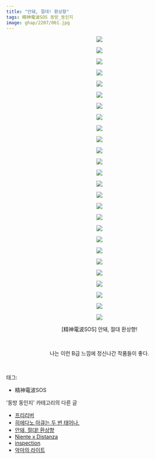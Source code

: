 ```yaml
---
title: "안돼, 절대! 환상향"
tags: 精神電波SOS 동방_동인지
image: ghap/2207/001.jpg
---
```

<div class="article">
<p style="text-align: center; clear: none; float: none;"><img src="{{ site.nasurl }}/ghap/2207/001.jpg"/></p>
<p style="text-align: center; clear: none; float: none;"><img src="{{ site.nasurl }}/ghap/2207/002.jpg"/></p>
<p style="text-align: center; clear: none; float: none;"><img src="{{ site.nasurl }}/ghap/2207/003.jpg"/></p>
<p style="text-align: center; clear: none; float: none;"><img src="{{ site.nasurl }}/ghap/2207/004.jpg"/></p>
<p style="text-align: center; clear: none; float: none;"><img src="{{ site.nasurl }}/ghap/2207/005.jpg"/></p>
<p style="text-align: center; clear: none; float: none;"><img src="{{ site.nasurl }}/ghap/2207/006.jpg"/></p>
<p style="text-align: center; clear: none; float: none;"><img src="{{ site.nasurl }}/ghap/2207/007.jpg"/></p>
<p style="text-align: center; clear: none; float: none;"><img src="{{ site.nasurl }}/ghap/2207/008.jpg"/></p>
<p style="text-align: center; clear: none; float: none;"><img src="{{ site.nasurl }}/ghap/2207/009.jpg"/></p>
<p style="text-align: center; clear: none; float: none;"><img src="{{ site.nasurl }}/ghap/2207/010.jpg"/></p>
<p style="text-align: center; clear: none; float: none;"><img src="{{ site.nasurl }}/ghap/2207/011.jpg"/></p>
<p style="text-align: center; clear: none; float: none;"><img src="{{ site.nasurl }}/ghap/2207/012.jpg"/></p>
<p style="text-align: center; clear: none; float: none;"><img src="{{ site.nasurl }}/ghap/2207/013.jpg"/></p>
<p style="text-align: center; clear: none; float: none;"><img src="{{ site.nasurl }}/ghap/2207/014.jpg"/></p>
<p style="text-align: center; clear: none; float: none;"><img src="{{ site.nasurl }}/ghap/2207/015.jpg"/></p>
<p style="text-align: center; clear: none; float: none;"><img src="{{ site.nasurl }}/ghap/2207/016.jpg"/></p>
<p style="text-align: center; clear: none; float: none;"><img src="{{ site.nasurl }}/ghap/2207/017.jpg"/></p>
<p style="text-align: center; clear: none; float: none;"><img src="{{ site.nasurl }}/ghap/2207/018.jpg"/></p>
<p style="text-align: center; clear: none; float: none;"><img src="{{ site.nasurl }}/ghap/2207/019.jpg"/></p>
<p style="text-align: center; clear: none; float: none;"><img src="{{ site.nasurl }}/ghap/2207/020.jpg"/></p>
<p style="text-align: center; clear: none; float: none;"><img src="{{ site.nasurl }}/ghap/2207/021.jpg"/></p>
<p style="text-align: center; clear: none; float: none;"><img src="{{ site.nasurl }}/ghap/2207/022.jpg"/></p>
<p style="text-align: center; clear: none; float: none;"><img src="{{ site.nasurl }}/ghap/2207/023.jpg"/></p>
<p style="text-align: center; clear: none; float: none;"><img src="{{ site.nasurl }}/ghap/2207/024.jpg"/></p>
<p style="text-align: center; clear: none; float: none;"><img src="{{ site.nasurl }}/ghap/2207/025.jpg"/></p>
<p style="text-align: center; clear: none; float: none;"><img src="{{ site.nasurl }}/ghap/2207/026.jpg"/></p>
<p style="text-align: center; clear: none; float: none;">[精神電波SOS] 안돼, 절대 환상향!</p>
<p style="text-align: center; clear: none; float: none;"><br/></p>
<p style="text-align: center; clear: none; float: none;">나는 이런 B급 느낌에 정신나간 작품들이 좋다.</p>
<p><br/></p>
</div><div class="tagTrail">
<p>태그: </p>
<ul>
<li>精神電波SOS</li>
</ul>
</div><div class="another">
<p>'동방 동인지' 카테고리의 다른 글</p>
<ul>
<li><a href="/2016-09-18-ghap_2209">프리리버</a></li>
<li><a href="/2016-09-18-ghap_2208">히에다노 아큐는 두 번 태어나,</a></li>
<li><a href="/2016-09-18-ghap_2207">안돼, 절대! 환상향</a></li>
<li><a href="/2016-09-18-ghap_2205">Niente x Distanza</a></li>
<li><a href="/2016-09-18-ghap_2204">inspection</a></li>
<li><a href="/2016-09-18-ghap_2203">악마의 라이트</a></li>
</ul>
</div><div class="cb_module cb_fluid">
<div class="cb_wrt cb_profile">
</div><!-- commentList close -->
</div>